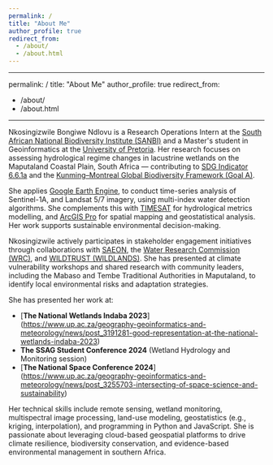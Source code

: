 ```yaml
---
permalink: /
title: "About Me"
author_profile: true
redirect_from: 
  - /about/
  - /about.html
---
```


---
permalink: /
title: "About Me"
author_profile: true
redirect_from: 
  - /about/
  - /about.html
---

Nkosingizwile Bongiwe Ndlovu is a Research Operations Intern at the [South African National Biodiversity Institute (SANBI)](https://www.sanbi.org) and a Master's student in Geoinformatics at the [University of Pretoria](https://www.up.ac.za/). Her research focuses on assessing hydrological regime changes in lacustrine wetlands on the Maputaland Coastal Plain, South Africa — contributing to [SDG Indicator 6.6.1a](https://sdgs.un.org/goals/goal6) and the [Kunming–Montreal Global Biodiversity Framework (Goal A)](https://www.cbd.int/gbf/).

She applies  [Google Earth Engine](https://earthengine.google.com/), to conduct time-series analysis of Sentinel-1A, and Landsat 5/7 imagery, using multi-index water detection algorithms. She complements this with [TIMESAT](https://web.nateko.lu.se/timesat/) for hydrological metrics modelling, and  [ArcGIS Pro](https://www.esri.com/en-us/arcgis/products/arcgis-pro/overview) for spatial mapping and geostatistical analysis. Her work supports sustainable environmental decision-making.

Nkosingizwile actively participates in stakeholder engagement initiatives through collaborations with [SAEON](https://www.saeon.ac.za/), the [Water Research Commission (WRC)](https://www.wrc.org.za/), and [WILDTRUST (WILDLANDS)](https://wildtrust.co.za/). She has presented at climate vulnerability workshops and shared research with community leaders, including the Mabaso and Tembe Traditional Authorities in Maputaland, to identify local environmental risks and adaptation strategies.

She has presented her work at:
- [**The National Wetlands Indaba 2023**] (https://www.up.ac.za/geography-geoinformatics-and-meteorology/news/post_3191281-good-representation-at-the-national-wetlands-indaba-2023)
- **The SSAG Student Conference 2024** (Wetland Hydrology and Monitoring session)
- [**The National Space Conference 2024**] (https://www.up.ac.za/geography-geoinformatics-and-meteorology/news/post_3255703-intersecting-of-space-science-and-sustainability)

Her technical skills include remote sensing, wetland monitoring, multispectral image processing, land-use modeling, geostatistics (e.g., kriging, interpolation), and programming in Python and JavaScript. She is passionate about leveraging cloud-based geospatial platforms to drive climate resilience, biodiversity conservation, and evidence-based environmental management in southern Africa.

